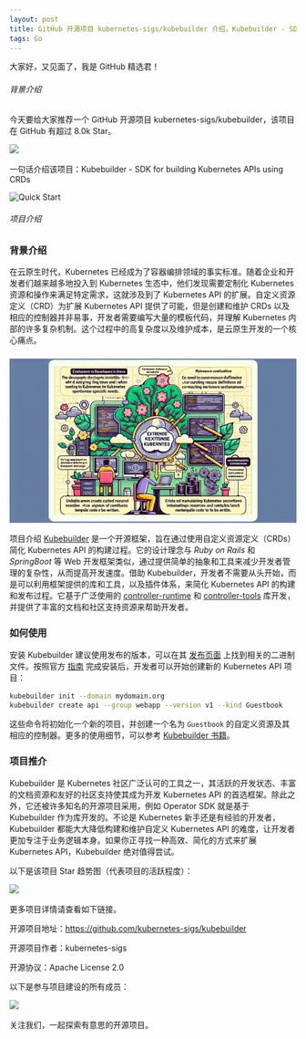 ```yaml
---
layout: post
title: GitHub 开源项目 kubernetes-sigs/kubebuilder 介绍，Kubebuilder - SDK for building Kubernetes APIs using CRDs
tags: Go
---
```


大家好，又见面了，我是 GitHub 精选君！

###### 背景介绍

今天要给大家推荐一个 GitHub 开源项目 kubernetes-sigs/kubebuilder，该项目在 GitHub 有超过 8.0k Star。

![](https://stats.deeptrain.net/repo/kubernetes-sigs/kubebuilder/?theme=light)

一句话介绍该项目：Kubebuilder - SDK for building Kubernetes APIs using CRDs




![Quick Start](https://raw.githubusercontent.com/kubernetes-sigs/kubebuilder/master/docs/gif/kb-demo.v3.11.1.svg)


###### 项目介绍

### 背景介绍
在云原生时代，Kubernetes 已经成为了容器编排领域的事实标准。随着企业和开发者们越来越多地投入到 Kubernetes 生态中，他们发现需要定制化 Kubernetes 资源和操作来满足特定需求，这就涉及到了 Kubernetes API 的扩展。自定义资源定义（CRD）为扩展 Kubernetes API 提供了可能，但是创建和维护 CRDs 以及相应的控制器并非易事，开发者需要编写大量的模板代码，并理解 Kubernetes 内部的许多复杂机制。这个过程中的高复杂度以及维护成本，是云原生开发的一个核心痛点。

### 

![](https://raw.githubusercontent.com/ZhuPeng/pic/master/mac/compress_tmp-10454bdff3e886d123ef9775a542d43d.png)

项目介绍
[Kubebuilder](https://github.com/kubernetes-sigs/kubebuilder) 是一个开源框架，旨在通过使用自定义资源定义（CRDs）简化 Kubernetes API 的构建过程。它的设计理念与 *Ruby on Rails* 和 *SpringBoot* 等 Web 开发框架类似，通过提供简单的抽象和工具来减少开发者管理的复杂性，从而提高开发速度。借助 Kubebuilder，开发者不需要从头开始，而是可以利用框架提供的库和工具，以及插件体系，来简化 Kubernetes API 的构建和发布过程。它基于广泛使用的 [controller-runtime](https://github.com/kubernetes-sigs/controller-runtime) 和 [controller-tools](https://github.com/kubernetes-sigs/controller-tools) 库开发，并提供了丰富的文档和社区支持资源来帮助开发者。

### 如何使用
安装 Kubebuilder 建议使用发布的版本，可以在其 [发布页面](https://github.com/kubernetes-sigs/kubebuilder/releases) 上找到相关的二进制文件。按照官方 [指南](https://book.kubebuilder.io/quick-start.html#installation) 完成安装后，开发者可以开始创建新的 Kubernetes API 项目：

```bash
kubebuilder init --domain mydomain.org
kubebuilder create api --group webapp --version v1 --kind Guestbook
```

这些命令将初始化一个新的项目，并创建一个名为 `Guestbook` 的自定义资源及其相应的控制器。更多的使用细节，可以参考 [Kubebuilder 书籍](https://book.kubebuilder.io)。

### 项目推介
Kubebuilder 是 Kubernetes 社区广泛认可的工具之一，其活跃的开发状态、丰富的文档资源和友好的社区支持使其成为开发 Kubernetes API 的首选框架。除此之外，它还被许多知名的开源项目采用，例如 Operator SDK 就是基于 Kubebuilder 作为库开发的。不论是 Kubernetes 新手还是有经验的开发者，Kubebuilder 都能大大降低构建和维护自定义 Kubernetes API 的难度，让开发者更加专注于业务逻辑本身。如果你正寻找一种高效、简化的方式来扩展 Kubernetes API，Kubebuilder 绝对值得尝试。

以下是该项目 Star 趋势图（代表项目的活跃程度）：

![](https://api.star-history.com/svg?repos=kubernetes-sigs/kubebuilder&type=Timeline)

更多项目详情请查看如下链接。

开源项目地址：https://github.com/kubernetes-sigs/kubebuilder 

开源项目作者：kubernetes-sigs

开源协议：Apache License 2.0

以下是参与项目建设的所有成员：

![](https://contrib.rocks/image?repo=kubernetes-sigs/kubebuilder)

关注我们，一起探索有意思的开源项目。

